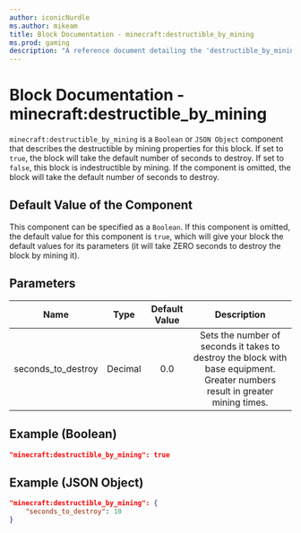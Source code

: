 ```yaml
---
author: iconicNurdle
ms.author: mikeam
title: Block Documentation - minecraft:destructible_by_mining
ms.prod: gaming
description: "A reference document detailing the 'destructible_by_mining' block component"
---
```


# Block Documentation - minecraft:destructible_by_mining

`minecraft:destructible_by_mining` is a `Boolean` or `JSON Object` component that describes the destructible by mining properties for this block. If set to `true`, the block will take the default number of seconds to destroy. If set to `false`, this block is indestructible by mining. If the component is omitted, the block will take the default number of seconds to destroy.

## Default Value of the Component

This component can be specified as a `Boolean`. If this component is omitted, the default value for this component is `true`, which will give your block the default values for its parameters (it will take ZERO seconds to destroy the block by mining it).

## Parameters

| Name| Type | Default Value| Description |
|:-----------:|:-----------:|:-----------:|:-----------:|
| seconds_to_destroy| Decimal | 0.0| Sets the number of seconds it takes to destroy the block with base equipment. Greater numbers result in greater mining times. |

## Example (Boolean)

```json
"minecraft:destructible_by_mining": true
```

## Example (JSON Object)

```json
"minecraft:destructible_by_mining": {
    "seconds_to_destroy": 10
}
```
